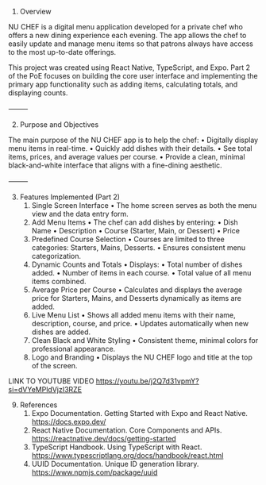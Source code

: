 1. Overview

NU CHEF is a digital menu application developed for a private chef who offers a new dining experience each evening. The app allows the chef to easily update and manage menu items so that patrons always have access to the most up-to-date offerings.

This project was created using React Native, TypeScript, and Expo.
Part 2 of the PoE focuses on building the core user interface and implementing the primary app functionality such as adding items, calculating totals, and displaying counts.

⸻

2. Purpose and Objectives

The main purpose of the NU CHEF app is to help the chef:
	•	Digitally display menu items in real-time.
	•	Quickly add dishes with their details.
	•	See total items, prices, and average values per course.
	•	Provide a clean, minimal black-and-white interface that aligns with a fine-dining aesthetic.

⸻

3. Features Implemented (Part 2)
	1.	Single Screen Interface
	•	The home screen serves as both the menu view and the data entry form.
	2.	Add Menu Items
	•	The chef can add dishes by entering:
	•	Dish Name
	•	Description
	•	Course (Starter, Main, or Dessert)
	•	Price
	3.	Predefined Course Selection
	•	Courses are limited to three categories: Starters, Mains, Desserts.
	•	Ensures consistent menu categorization.
	4.	Dynamic Counts and Totals
	•	Displays:
	•	Total number of dishes added.
	•	Number of items in each course.
	•	Total value of all menu items combined.
	5.	Average Price per Course
	•	Calculates and displays the average price for Starters, Mains, and Desserts dynamically as items are added.
	6.	Live Menu List
	•	Shows all added menu items with their name, description, course, and price.
	•	Updates automatically when new dishes are added.
	7.	Clean Black and White Styling
	•	Consistent theme, minimal colors for professional appearance.
	8.	Logo and Branding
	•	Displays the NU CHEF logo and title at the top of the screen.

LINK TO YOUTUBE VIDEO
https://youtu.be/j2Q7d31vpmY?si=dVYeMPldVjzI3RZE

9. References
	1.	Expo Documentation. Getting Started with Expo and React Native.
https://docs.expo.dev/
	2.	React Native Documentation. Core Components and APIs.
https://reactnative.dev/docs/getting-started
	3.	TypeScript Handbook. Using TypeScript with React.
https://www.typescriptlang.org/docs/handbook/react.html
	4.	UUID Documentation. Unique ID generation library.
https://www.npmjs.com/package/uuid
